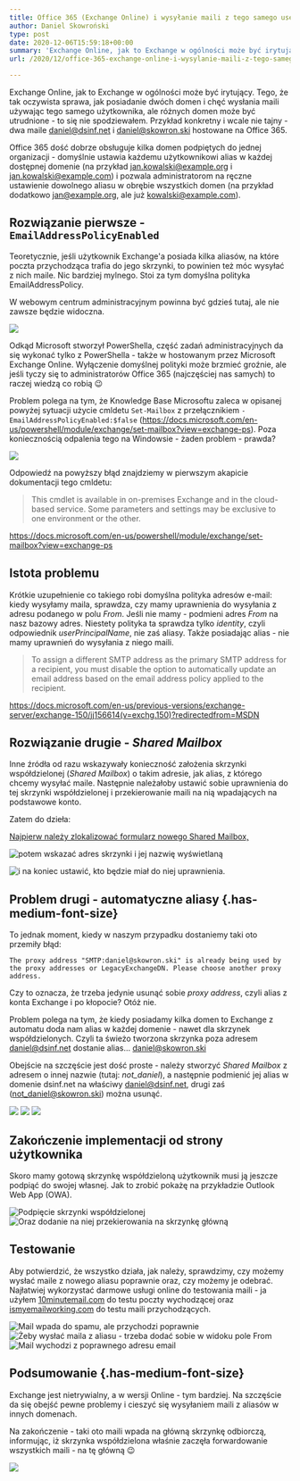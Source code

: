 ```yaml
---
title: Office 365 (Exchange Online) i wysyłanie maili z tego samego username w obydwu domenach
author: Daniel Skowroński
type: post
date: 2020-12-06T15:59:18+00:00
summary: 'Exchange Online, jak to Exchange w ogólności może być irytujący. Tego, że tak oczywista sprawa, jak posiadanie dwóch domen i chęć wysłania maili używając tego samego użytkownika, ale różnych domen może być utrudnione - to się nie spodziewałem. Przykład konkretny i wcale nie tajny - dwa maile daniel\@dsinf.net i daniel\@skowron.ski hostowane na Office 365.'
url: /2020/12/office-365-exchange-online-i-wysylanie-maili-z-tego-samego-username-w-obydwu-domenach/

---
```

Exchange Online, jak to Exchange w ogólności może być irytujący. Tego, że tak oczywista sprawa, jak posiadanie dwóch domen i chęć wysłania maili używając tego samego użytkownika, ale różnych domen może być utrudnione - to się nie spodziewałem. Przykład konkretny i wcale nie tajny - dwa maile daniel@dsinf.net i daniel@skowron.ski hostowane na Office 365.

Office 365 dość dobrze obsługuje kilka domen podpiętych do jednej organizacji - domyślnie ustawia każdemu użytkownikowi alias w każdej dostępnej domenie (na przykład jan.kowalski@example.org i jan.kowalski@example.com) i pozwala administratorom na ręczne ustawienie dowolnego aliasu w obrębie wszystkich domen (na przykład dodatkowo jan@example.org, ale już kowalski@example.com). 

## Rozwiązanie pierwsze - `EmailAddressPolicyEnabled`

Teoretycznie, jeśli użytkownik Exchange'a posiada kilka aliasów, na które poczta przychodząca trafia do jego skrzynki, to powinien też móc wysyłać z nich maile. Nic bardziej mylnego. Stoi za tym domyślna polityka EmailAddressPolicy. 

W webowym centrum administracyjnym powinna być gdzieś tutaj, ale nie zawsze będzie widoczna.

![](/wp-content/uploads/2020/12/Selection_042.png)

Odkąd Microsoft stworzył PowerShella, część zadań administracyjnych da się wykonać tylko z PowerShella - także w hostowanym przez Microsoft Exchange Online. Wyłączenie domyślnej polityki może brzmieć groźnie, ale jeśli tyczy się to administratorów Office 365 (najczęściej nas samych) to raczej wiedzą co robią 😉

Problem polega na tym, że Knowledge Base Microsoftu zaleca w opisanej powyżej sytuacji użycie cmldetu `Set-Mailbox` z przełącznikiem `-EmailAddressPolicyEnabled:$false` (<https://docs.microsoft.com/en-us/powershell/module/exchange/set-mailbox?view=exchange-ps>). Poza koniecznością odpalenia tego na Windowsie - żaden problem - prawda?

![](/wp-content/uploads/2020/12/screen3.png)

Odpowiedź na powyższy błąd znajdziemy w pierwszym akapicie dokumentacji tego cmldetu:

> This cmdlet is available in on-premises Exchange and in the cloud-based service. Some parameters and settings may be exclusive to one environment or the other.

https://docs.microsoft.com/en-us/powershell/module/exchange/set-mailbox?view=exchange-ps


## Istota problemu

Krótkie uzupełnienie co takiego robi domyślna polityka adresów e-mail: kiedy wysyłamy maila, sprawdza, czy mamy uprawnienia do wysyłania z adresu podanego w polu _From_. Jeśli nie mamy - podmieni adres _From_ na nasz bazowy adres. Niestety polityka ta sprawdza tylko _identity_, czyli odpowiednik _userPrincipalName_, nie zaś aliasy. Także posiadając alias - nie mamy uprawnień do wysyłania z niego maili. 

> To assign a different SMTP address as the primary SMTP address for a recipient, you must disable the option to automatically update an email address based on the email address policy applied to the recipient.

https://docs.microsoft.com/en-us/previous-versions/exchange-server/exchange-150/jj156614(v=exchg.150)?redirectedfrom=MSDN

## Rozwiązanie drugie - _Shared Mailbox_

Inne źródła od razu wskazywały konieczność założenia skrzynki współdzielonej (_Shared Mailbox_) o takim adresie, jak alias, z którego chcemy wysyłać maile. Następnie należałoby ustawić sobie uprawnienia do tej skrzynki współdzielonej i przekierowanie maili na nią wpadających na podstawowe konto. 

Zatem do dzieła:

[Najpierw należy zlokalizować formularz nowego Shared Mailbox,](/wp-content/uploads/2020/12/Selection_043.png)

![potem wskazać adres skrzynki i jej nazwię wyświetlaną](/wp-content/uploads/2020/12/Selection_044.png)

![i na koniec ustawić, kto będzie miał do niej uprawnienia.](/wp-content/uploads/2020/12/Selection_045.png)

## Problem drugi - automatyczne aliasy {.has-medium-font-size}

To jednak moment, kiedy w naszym przypadku dostaniemy taki oto przemiły błąd:

```
The proxy address "SMTP:daniel@skowron.ski" is already being used by the proxy addresses or LegacyExchangeDN. Please choose another proxy address.
```

Czy to oznacza, że trzeba jedynie usunąć sobie _proxy address_, czyli alias z konta Exchange i po kłopocie? Otóż nie. 

Problem polega na tym, że kiedy posiadamy kilka domen to Exchange z automatu doda nam alias w każdej domenie - nawet dla skrzynek współdzielonych. Czyli ta świeżo tworzona skrzynka poza adresem daniel@dsinf.net dostanie alias... daniel@skowron.ski

Obejście na szczęście jest dość proste - należy stworzyć _Shared Mailbox_ z adresem o innej nazwie (tutaj: _not_daniel_), a następnie podmienić jej alias w domenie dsinf.net na właściwy daniel@dsinf.net, drugi zaś (not_daniel@skowron.ski) można usunąć.

![](/wp-content/uploads/2020/12/Selection_047-1.png)
![](/wp-content/uploads/2020/12/Selection_048-1.png)
![](/wp-content/uploads/2020/12/Selection_049-1.png)


## Zakończenie implementacji od strony użytkownika

Skoro mamy gotową skrzynkę współdzieloną użytkownik musi ją jeszcze podpiąć do swojej własnej. Jak to zrobić pokażę na przykładzie Outlook Web App (OWA).

![Podpięcie skrzynki współdzielonej](/wp-content/uploads/2020/12/Selection_051.png)
![Oraz dodanie na niej przekierowania na skrzynkę główną](/wp-content/uploads/2020/12/Selection_052.png)

## Testowanie

Aby potwierdzić, że wszystko działa, jak należy, sprawdzimy, czy możemy wysłać maile z nowego aliasu poprawnie oraz, czy możemy je odebrać. Najłatwiej wykorzystać darmowe usługi online do testowania maili - ja użyłem [10minutemail.com](http://10minutemail.com) do testu poczty wychodzącej oraz [ismyemailworking.com][3] do testu maili przychodzących.

![Mail wpada do spamu, ale przychodzi poprawnie](/wp-content/uploads/2020/12/Selection_053.png)
![Żeby wysłać maila z aliasu - trzeba dodać sobie w widoku pole From](/wp-content/uploads/2020/12/Selection_055.png)
![Mail wychodzi z poprawnego adresu email](/wp-content/uploads/2020/12/Selection_056.png)

## Podsumowanie {.has-medium-font-size}

Exchange jest nietrywialny, a w wersji Online - tym bardziej. Na szczęście da się obejść pewne problemy i cieszyć się wysyłaniem maili z aliasów w innych domenach.

Na zakończenie - taki oto maili wpada na główną skrzynkę odbiorczą, informując, iż skrzynka współdzielona właśnie zaczęła forwardowanie wszystkich maili - na tę główną 😉

![](/wp-content/uploads/2020/12/Selection_054.png)

 [1]: /wp-content/uploads/2020/12/Selection_042.png
 [2]: /wp-content/uploads/2020/12/screen3.png
 [3]: http://ismyemailworking.com/
 [4]: /wp-content/uploads/2020/12/Selection_053.png
 [5]: /wp-content/uploads/2020/12/Selection_054.png